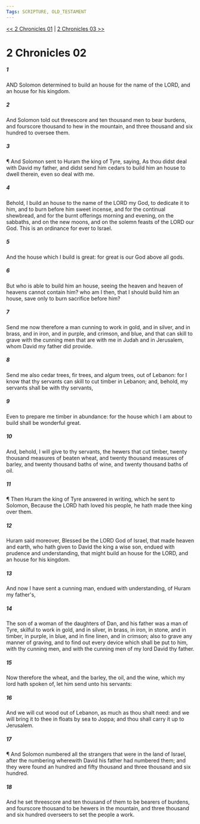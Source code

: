 ```yaml
---
Tags: SCRIPTURE, OLD_TESTAMENT
---
```


[<< 2 Chronicles 01](OLD_TESTAMENT/14_2_Chronicles/2_Chronicles_01.md) | [2 Chronicles 03 >>](OLD_TESTAMENT/14_2_Chronicles/2_Chronicles_03.md)

# 2 Chronicles 02

##### 1

AND Solomon determined to build an house for the name of the LORD, and an house for his kingdom.

##### 2

And Solomon told out threescore and ten thousand men to bear burdens, and fourscore thousand to hew in the mountain, and three thousand and six hundred to oversee them.

##### 3

¶ And Solomon sent to Huram the king of Tyre, saying, As thou didst deal with David my father, and didst send him cedars to build him an house to dwell therein, even so deal with me.

##### 4

Behold, I build an house to the name of the LORD my God, to dedicate it to him, and to burn before him sweet incense, and for the continual shewbread, and for the burnt offerings morning and evening, on the sabbaths, and on the new moons, and on the solemn feasts of the LORD our God. This is an ordinance for ever to Israel.

##### 5

And the house which I build is great: for great is our God above all gods.

##### 6

But who is able to build him an house, seeing the heaven and heaven of heavens cannot contain him? who am I then, that I should build him an house, save only to burn sacrifice before him?

##### 7

Send me now therefore a man cunning to work in gold, and in silver, and in brass, and in iron, and in purple, and crimson, and blue, and that can skill to grave with the cunning men that are with me in Judah and in Jerusalem, whom David my father did provide.

##### 8

Send me also cedar trees, fir trees, and algum trees, out of Lebanon: for I know that thy servants can skill to cut timber in Lebanon; and, behold, my servants shall be with thy servants,

##### 9

Even to prepare me timber in abundance: for the house which I am about to build shall be wonderful great.

##### 10

And, behold, I will give to thy servants, the hewers that cut timber, twenty thousand measures of beaten wheat, and twenty thousand measures of barley, and twenty thousand baths of wine, and twenty thousand baths of oil.

##### 11

¶ Then Huram the king of Tyre answered in writing, which he sent to Solomon, Because the LORD hath loved his people, he hath made thee king over them.

##### 12

Huram said moreover, Blessed be the LORD God of Israel, that made heaven and earth, who hath given to David the king a wise son, endued with prudence and understanding, that might build an house for the LORD, and an house for his kingdom.

##### 13

And now I have sent a cunning man, endued with understanding, of Huram my father's,

##### 14

The son of a woman of the daughters of Dan, and his father was a man of Tyre, skilful to work in gold, and in silver, in brass, in iron, in stone, and in timber, in purple, in blue, and in fine linen, and in crimson; also to grave any manner of graving, and to find out every device which shall be put to him, with thy cunning men, and with the cunning men of my lord David thy father.

##### 15

Now therefore the wheat, and the barley, the oil, and the wine, which my lord hath spoken of, let him send unto his servants:

##### 16

And we will cut wood out of Lebanon, as much as thou shalt need: and we will bring it to thee in floats by sea to Joppa; and thou shall carry it up to Jerusalem.

##### 17

¶ And Solomon numbered all the strangers that were in the land of Israel, after the numbering wherewith David his father had numbered them; and they were found an hundred and fifty thousand and three thousand and six hundred.

##### 18

And he set threescore and ten thousand of them to be bearers of burdens, and fourscore thousand to be hewers in the mountain, and three thousand and six hundred overseers to set the people a work.

